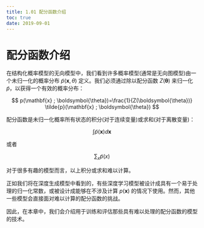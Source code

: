 ```yaml
---
title: 1.01 配分函数介绍
toc: true
date: 2019-09-01
---
```

# 配分函数介绍


在结构化概率模型的无向模型中，我们看到许多概率模型(通常是无向图模型)由一个未归一化的概率分布 $\tilde{p}(\mathbf{x}, \theta)$ 定义。我们必须通过除以配分函数 $Z(\boldsymbol{\theta})$ 来归一化 $\tilde{p}$，以获得一个有效的概率分布：

$$
p(\mathbf{x} ; \boldsymbol{\theta})=\frac{1}{Z(\boldsymbol{\theta})} \tilde{p}(\mathbf{x} ; \boldsymbol{\theta})
$$

配分函数是未归一化概率所有状态的积分(对于连续变量)或求和(对于离散变量)：

$$
\int \tilde{p}(\boldsymbol{x}) d \boldsymbol{x}
$$

或者

$$
\sum_{x} \tilde{p}(x)
$$

对于很多有趣的模型而言，以上积分或求和难以计算。

正如我们将在深度生成模型中看到的，有些深度学习模型被设计成具有一个易于处理的归一化常数，或被设计成能够在不涉及计算 $p(\mathbf{x})$ 的情况下使用。然而，其他一些模型会直接面对难以计算的配分函数的挑战。

因此，在本章中，我们会介绍用于训练和评估那些具有难以处理的配分函数的模型的技术。
